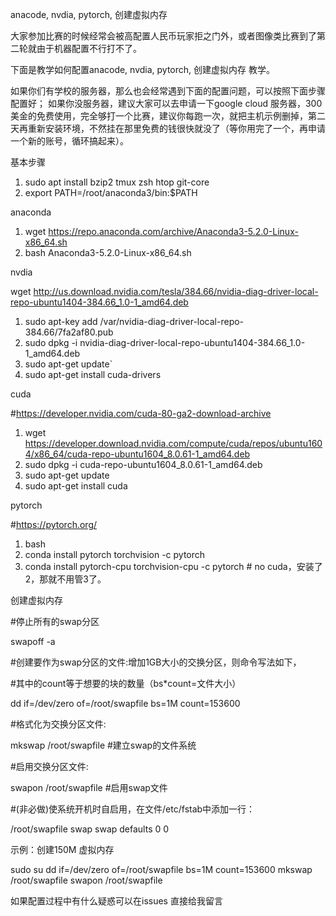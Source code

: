 anacode, nvdia, pytorch, 创建虚拟内存 

大家参加比赛的时候经常会被高配置人民币玩家拒之门外，或者图像类比赛到了第二轮就由于机器配置不行打不了。

下面是教学如何配置anacode, nvdia, pytorch, 创建虚拟内存 教学。

如果你们有学校的服务器，那么也会经常遇到下面的配置问题，可以按照下面步骤配置好；
如果你没服务器，建议大家可以去申请一下google cloud 服务器，300美金的免费使用，完全够打一个比赛，建议你每跑一次，就把主机示例删掉，第二天再重新安装环境，不然挂在那里免费的钱很快就没了（等你用完了一个，再申请一个新的账号，循环搞起来）。


基本步骤

1) sudo apt install bzip2 tmux zsh htop git-core 
2) export PATH=/root/anaconda3/bin:$PATH

anaconda 

1) wget https://repo.anaconda.com/archive/Anaconda3-5.2.0-Linux-x86_64.sh
2) bash Anaconda3-5.2.0-Linux-x86_64.sh

nvdia

wget http://us.download.nvidia.com/tesla/384.66/nvidia-diag-driver-local-repo-ubuntu1404-384.66_1.0-1_amd64.deb
1) sudo apt-key add /var/nvidia-diag-driver-local-repo-384.66/7fa2af80.pub
2) sudo dpkg -i nvidia-diag-driver-local-repo-ubuntu1404-384.66_1.0-1_amd64.deb
3) sudo apt-get update`
4) sudo apt-get install cuda-drivers

cuda 

#https://developer.nvidia.com/cuda-80-ga2-download-archive

1) wget https://developer.download.nvidia.com/compute/cuda/repos/ubuntu1604/x86_64/cuda-repo-ubuntu1604_8.0.61-1_amd64.deb
2) sudo dpkg -i cuda-repo-ubuntu1604_8.0.61-1_amd64.deb
3) sudo apt-get update
4) sudo apt-get install cuda

pytorch

#https://pytorch.org/

1) bash
2) conda install pytorch torchvision -c pytorch
3) conda install pytorch-cpu torchvision-cpu -c pytorch # no cuda，安装了2，那就不用管3了。


创建虚拟内存

#停止所有的swap分区

swapoff -a 

#创建要作为swap分区的文件:增加1GB大小的交换分区，则命令写法如下，

#其中的count等于想要的块的数量（bs*count=文件大小）

dd if=/dev/zero of=/root/swapfile bs=1M count=153600

#格式化为交换分区文件:

mkswap /root/swapfile #建立swap的文件系统

#启用交换分区文件:

swapon /root/swapfile #启用swap文件

#(非必做)使系统开机时自启用，在文件/etc/fstab中添加一行：

/root/swapfile swap swap defaults 0 0


示例：创建150M 虚拟内存

sudo su
dd if=/dev/zero of=/root/swapfile bs=1M count=153600
mkswap /root/swapfile 
swapon /root/swapfile


如果配置过程中有什么疑惑可以在issues 直接给我留言

